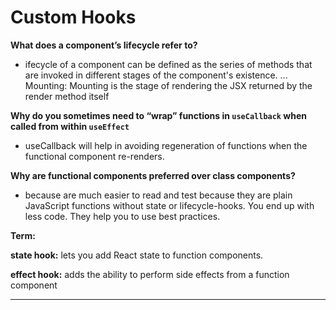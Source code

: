 # Custom Hooks

**What does a component’s lifecycle refer to?**

- ifecycle of a component can be defined as the series of methods that are invoked in different stages of the component's existence. ... Mounting: Mounting is the stage of rendering the JSX returned by the render method itself

**Why do you sometimes need to “wrap” functions in `useCallback` when called from within `useEffect`**

- useCallback will help in avoiding regeneration of functions when the functional component re-renders.

**Why are functional components preferred over class components?**

- because are much easier to read and test because they are plain JavaScript functions without state or lifecycle-hooks. You end up with less code. They help you to use best practices.

**Term:**

**state hook:** lets you add React state to function components.

**effect hook:**  adds the ability to perform side effects from a function component

------------------------------------------------------------------------------------
